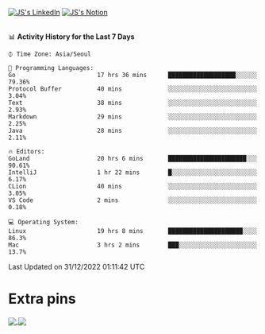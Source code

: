 
[![JS's LinkedIn](https://img.shields.io/badge/LinkedIn-blue?style=for-the-badge&logo=linkedin)](https://www.linkedin.com/in/jaeseung-lee-5a2a32139/) 
[![JS's Notion](https://img.shields.io/badge/Notion-black?style=for-the-badge&logo=notion)](https://bit.ly/ljswiki1) <br><br>
<!-- ![JS's GitHub stats](https://github-readme-stats-lemon-five.vercel.app/api?username=tkxkd0159&hide=contribs,prs,stars,issues&show_icons=true&theme=react&include_all_commits=true)   -->
<!-- ![Top Langs](https://github-readme-stats-lemon-five.vercel.app/api/top-langs/?username=tkxkd0159&layout=compact&hide=jupyter%20notebook,scss,html,css&langs_count=10)  -->


<!--START_SECTION:waka-->
📊 **Activity History for the Last 7 Days** 

```text
⌚︎ Time Zone: Asia/Seoul

💬 Programming Languages: 
Go                       17 hrs 36 mins      ███████████████████░░░░░░   79.36% 
Protocol Buffer          40 mins             ░░░░░░░░░░░░░░░░░░░░░░░░░   3.04% 
Text                     38 mins             ░░░░░░░░░░░░░░░░░░░░░░░░░   2.93% 
Markdown                 29 mins             ░░░░░░░░░░░░░░░░░░░░░░░░░   2.25% 
Java                     28 mins             ░░░░░░░░░░░░░░░░░░░░░░░░░   2.11%

🔥 Editors: 
GoLand                   20 hrs 6 mins       ██████████████████████░░░   90.61% 
IntelliJ                 1 hr 22 mins        █░░░░░░░░░░░░░░░░░░░░░░░░   6.17% 
CLion                    40 mins             ░░░░░░░░░░░░░░░░░░░░░░░░░   3.05% 
VS Code                  2 mins              ░░░░░░░░░░░░░░░░░░░░░░░░░   0.18%

💻 Operating System: 
Linux                    19 hrs 8 mins       █████████████████████░░░░   86.3% 
Mac                      3 hrs 2 mins        ███░░░░░░░░░░░░░░░░░░░░░░   13.7%

```


 Last Updated on 31/12/2022 01:11:42 UTC
<!--END_SECTION:waka-->

# Extra pins
<a href="https://github.com/tkxkd0159/tkxkd0159.github.io">
  <img align="center" src="https://github-readme-stats-lemon-five.vercel.app/api/pin/?username=tkxkd0159&repo=nft-card-game&theme=react" />
</a>
<a href="https://github.com/tkxkd0159/dsalgo">
  <img align="center" src="https://github-readme-stats-lemon-five.vercel.app/api/pin/?username=tkxkd0159&repo=dsalgo&theme=react" />
</a>

<!---
- 🔭 I’m currently working on ...
- 🌱 I’m currently learning blockchain and distributed network
- 👯 I’m looking to collaborate on ...
- 🤔 I’m looking for help with ...
- 💬 Ask me about ...
- 📫 How to reach me: ...
- 😄 Pronouns: ...
- ⚡ Fun fact: ...
-->
